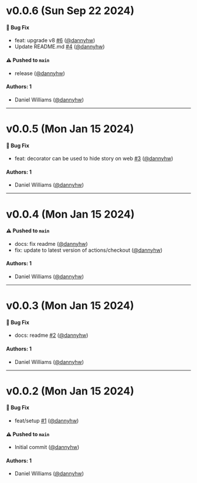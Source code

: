 # v0.0.6 (Sun Sep 22 2024)

#### 🐛 Bug Fix

- feat: upgrade v8 [#6](https://github.com/storybookjs/addon-react-native-server/pull/6) ([@dannyhw](https://github.com/dannyhw))
- Update README.md [#4](https://github.com/storybookjs/addon-react-native-server/pull/4) ([@dannyhw](https://github.com/dannyhw))

#### ⚠️ Pushed to `main`

- release ([@dannyhw](https://github.com/dannyhw))

#### Authors: 1

- Daniel Williams ([@dannyhw](https://github.com/dannyhw))

---

# v0.0.5 (Mon Jan 15 2024)

#### 🐛 Bug Fix

- feat: decorator can be used to hide story on web [#3](https://github.com/storybookjs/addon-react-native-server/pull/3) ([@dannyhw](https://github.com/dannyhw))

#### Authors: 1

- Daniel Williams ([@dannyhw](https://github.com/dannyhw))

---

# v0.0.4 (Mon Jan 15 2024)

#### ⚠️ Pushed to `main`

- docs: fix readme ([@dannyhw](https://github.com/dannyhw))
- fix: update to latest version of actions/checkout ([@dannyhw](https://github.com/dannyhw))

#### Authors: 1

- Daniel Williams ([@dannyhw](https://github.com/dannyhw))

---

# v0.0.3 (Mon Jan 15 2024)

#### 🐛 Bug Fix

- docs: readme [#2](https://github.com/storybookjs/addon-react-native-server/pull/2) ([@dannyhw](https://github.com/dannyhw))

#### Authors: 1

- Daniel Williams ([@dannyhw](https://github.com/dannyhw))

---

# v0.0.2 (Mon Jan 15 2024)

#### 🐛 Bug Fix

- feat/setup [#1](https://github.com/storybookjs/addon-react-native-server/pull/1) ([@dannyhw](https://github.com/dannyhw))

#### ⚠️ Pushed to `main`

- Initial commit ([@dannyhw](https://github.com/dannyhw))

#### Authors: 1

- Daniel Williams ([@dannyhw](https://github.com/dannyhw))
